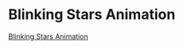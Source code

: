 # Blinking Stars Animation

[Blinking Stars Animation](https://www.youtube.com/watch?v=wWq66hbl8i8&ab_channel=OnlineTutorials)